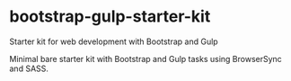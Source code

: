 # bootstrap-gulp-starter-kit
Starter kit for web development with Bootstrap and Gulp

Minimal bare starter kit with Bootstrap and Gulp tasks using BrowserSync and SASS. 
